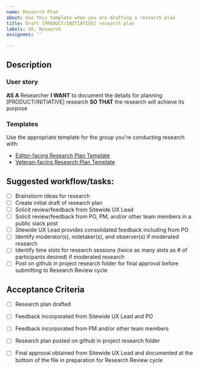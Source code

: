 ```yaml
---
name: Research Plan
about: Use this template when you are drafting a research plan 
title: Draft [PRODUCT/INITIATIVE] research plan
labels: UX, Research
assignees: ''

---
```


## Description

### User story
**AS A** Researcher
**I WANT** to document the details for planning [PRODUCT/INITIATIVE] research
**SO THAT** the research will achieve its purpose

### Templates
Use the appropriate template for the group you're conducting research with:
- [Editor-facing Research Plan Template](https://github.com/department-of-veterans-affairs/va.gov-team/blob/master/platform/cms/research/sitewide-cms-editor-research-plan-template.md)
- [Veteran-facing Research Plan Template](https://github.com/department-of-veterans-affairs/va.gov-team/blob/master/platform/research/research-plan-template.md)

## Suggested workflow/tasks:
- [ ] Brainstorm ideas for research
- [ ] Create initial draft of research plan
- [ ] Solicit review/feedback from Sitewide UX Lead
- [ ] Solicit review/feedback from PO, PM, and/or other team members in a public slack post
- [ ] Sitewide UX Lead provides consolidated feedback including from PO
- [ ] Identify moderator(s), notetaker(s), and observer(s) if moderated research
- [ ] Identify time slots for research sessions (twice as many slots as # of participants desired) if moderated research
- [ ] Post on github in project research folder for final approval before submitting to Research Review cycle

## Acceptance Criteria
- [ ] Research plan drafted
- [ ] Feedback incorporated from Sitewide UX Lead and PO
- [ ] Feedback incorporated from PM and/or other team members
- [ ] Research plan posted on github in project research folder
- [ ] Final approval obtained from Sitewide UX Lead and documented at the bottom of the file in preparation for Research Review cycle




